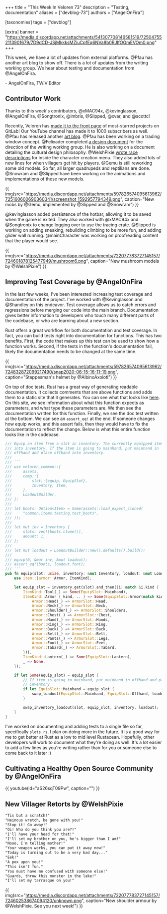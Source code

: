 +++
title = "This Week In Veloren 73"
description = "Testing, documentation"
aliases = ["devblog-73"]
authors = ["AngelOnFira"]

[taxonomies]
tags = ["devblog"]

[extra]
banner = "https://media.discordapp.net/attachments/541307708146581519/725047552113901679/7D9dCD-JSjMkkksMZiuCpfEq6NVa8b0RJlfOGmEVOm0.png"
+++

This week, we have a lot of updates from external platforms. @Pfau has another
art blog to show off. There is a lot of updates from the writing working group.
We hear about testing and documentation from @AngelOnFira.

\- AngelOnFira, TWiV Editor

## Contributor Work

Thanks to this week's contributors, @xMAC94x, @kevinglasson, @AngelOnFira,
@Songtronix, @imbris, @Slipped, @xvar, and @scottc!

Recently, Veloren has [made it to the front
page](https://gitlab.com/explore/projects/starred) of most-starred projects on
GitLab! Our YouTube channel has made it to 1000 subscribers as well. @Pfau has
released another [art
blog](https://www.patreon.com/posts/weekly-blog-no-3-38302553). @Pfau has been
working on a trading window concept. @Felixader completed [a design
document](https://docs.google.com/document/d/1VwemHghgLsViI4xkumRwSpZcocgTAHSXn-QCFvMATsc/edit)
for the direction of the writing working group. He is also working on a document
detailing the cultural design philosophy. @WelshPixie [wrote race
descriptions](https://docs.google.com/document/d/16INZYHvUEvYJIlVN9-1hbAvtNFQ3Y1fFnDrqgAVSVLQ/edit)
for inside the character creation menu. They also added lots of new lines for
when villagers get hit by players. @Gemu is still reworking some old models. So
far, all larger quadrupeds and reptilians are done. @Snowram and @Slipped have
been working on the animations and implementations of these new models.

{{
  img(src="https://media.discordapp.net/attachments/597826574095613962/725160600690360341/screenshot_1592957794349.png",
  caption="New mobs by @Gemu, implemented by @Slipped and @Snowram")
}}

@kevinglasson added persistence of the hotbar, allowing it to be saved when the
game is exited. They also worked with @xMAC94x and @Songtronix to change logging
over to use the tracing crate. @Slipped is working on adding sneaking,
rebuilding climbing to be more fun, and adding glider wall running.
@mainCharacter was working on proofreading content that the player would see.

{{
  img(src="https://media.discordapp.net/attachments/722077783727145157/724601878125477949/mushroom6.png",
  caption="New mushroom models by @WelshPixie")
}}

## Improving Test Coverage by @AngelOnFira

In the last few weeks, I've been interested increasing test coverage and
documentation of the project. I've worked with @Kevinglasson and @Shandley on
this endeavor. Test coverage allows us to catch errors and regressions before
merging our code into the main branch. Documentation gives better information to
developers who touch many different parts of the codebase, or who are learning
about a new section.

Rust offers a great workflow for both documentation and test coverage. In fact,
you can build tests right into documentation for functions. This has two
benefits. First, the code that makes up this test can be used to show how a
function works. Second, if the tests in the function's documentation fail,
likely the documentation needs to be changed at the same time.

{{
  img(src="https://media.discordapp.net/attachments/597826574095613962/724832872099217490/snap2020-06-15-16-11-19.png",
  caption="Steppesman's helmet by @AlbinoAxolotl")
}}

On top of doc tests, Rust has a great way of generating readable documentation.
It collects comments that are above functions and adds them to a static site
that it generates. You can see what that looks like
[here](https://veloren.gitlab.io/veloren/veloren_common/comp/inventory/slot/fn.equip.html).
On this site, we see information about what this function expects as parameters,
and what type these parameters are. We then see the documentation written for
this function. Finally, we see the doc test written at the bottom. We can see an
`assert_eq!` at the end. If someone changes how equip works, and this assert
fails, then they would have to fix the documentation to reflect the change.
Below is what this entire function looks like in the codebase.

````rs
/// Equip an item from a slot in inventory. The currently equipped item will go
/// into inventory. If the item is going to mainhand, put mainhand in
/// offhand and place offhand into inventory.
///
/// ```
/// use veloren_common::{
///     assets,
///     comp::{
///         slot::{equip, EquipSlot},
///         Inventory, Item,
///     },
///     LoadoutBuilder,
/// };
///
/// let boots: Option<Item> = Some(assets::load_expect_cloned(
///     "common.items.testing.test_boots",
/// ));
///
/// let mut inv = Inventory {
///     slots: vec![boots.clone()],
///     amount: 1,
/// };
///
/// let mut loadout = LoadoutBuilder::new().defaults().build();
///
/// equip(0, &mut inv, &mut loadout);
/// assert_eq!(boots, loadout.foot);
/// ```
pub fn equip(slot: usize, inventory: &mut Inventory, loadout: &mut Loadout) {
    use item::{armor::Armor, ItemKind};

    let equip_slot = inventory.get(slot).and_then(|i| match &i.kind {
        ItemKind::Tool(_) => Some(EquipSlot::Mainhand),
        ItemKind::Armor { kind, .. } => Some(EquipSlot::Armor(match kind {
            Armor::Head(_) => ArmorSlot::Head,
            Armor::Neck(_) => ArmorSlot::Neck,
            Armor::Shoulder(_) => ArmorSlot::Shoulders,
            Armor::Chest(_) => ArmorSlot::Chest,
            Armor::Hand(_) => ArmorSlot::Hands,
            Armor::Ring(_) => ArmorSlot::Ring,
            Armor::Back(_) => ArmorSlot::Back,
            Armor::Belt(_) => ArmorSlot::Belt,
            Armor::Pants(_) => ArmorSlot::Legs,
            Armor::Foot(_) => ArmorSlot::Feet,
            Armor::Tabard(_) => ArmorSlot::Tabard,
        })),
        ItemKind::Lantern(_) => Some(EquipSlot::Lantern),
        _ => None,
    });

    if let Some(equip_slot) = equip_slot {
        // If item is going to mainhand, put mainhand in offhand and place offhand in
        // inventory
        if let EquipSlot::Mainhand = equip_slot {
            swap_loadout(EquipSlot::Mainhand, EquipSlot::Offhand, loadout);
        }

        swap_inventory_loadout(slot, equip_slot, inventory, loadout);
    }
}
````

I've worked on documenting and adding tests to a single file so far,
specifically `slots.rs`. I plan on doing more in the future. It is a good way
for me to get better at Rust as a low to mid level Rustacean. Hopefully, other
developers will work to document what they're doing as well. It's a lot easier
to add a few lines as you're writing rather than for you or someone else to come
back to it later :)

## Cultivating a Healthy Open Source Community by @AngelOnFira

{{ youtube(id="aS26sqT09Pw", caption="") }}

## New Villager Retorts by @WelshPixie

```txt
"Tis but a scratch!"
"Heinous wretch, be gone with you!"
"Stop it! Go away!"
"Oi! Who do you think you are?!"
"I'll have your head for that!"
"I'll set my brother on you, he's bigger than I am!"
"Nooo, I'm telling mother!"
"Your weapon works, you can put it away now!"
"Today is turning out to be a very bad day..."
"Eek!"
"A pox upon you!"
"This isn't fun."
"You must have me confused with someone else!"
"Guards, throw this monster in the lake!"
"I'll set my tarrasque on you!"
```

{{
  img(src="https://media.discordapp.net/attachments/722077783727145157/724602538674094120/unknown.png",
  caption="New shoulder armour by @WelshPixie. See you next week!")
}}
